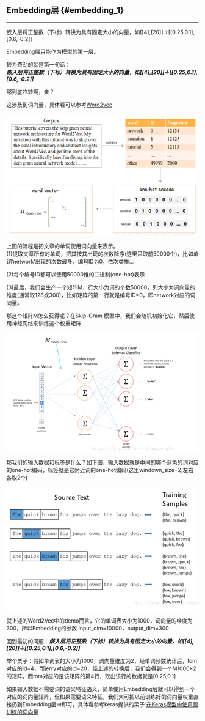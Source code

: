 ## Embedding层 {#embedding_1}

---

嵌入层将正整数（下标）转换为具有固定大小的向量，如\[\[4\],\[20\]\]-&gt;\[\[0.25,0.1\],\[0.6,-0.2\]\]

Embedding层只能作为模型的第一层。

较为费劲的就是第一句话：  
_**嵌入层将正整数（下标）转换为具有固定大小的向量，如\[\[4\],\[20\]\]-&gt;\[\[0.25,0.1\],\[0.6,-0.2\]\]**_

哪到底咋转啊，亲？

这涉及到词向量，具体看可以参考[Word2vec](/dl/word2vec/word2vec.md)

![](/assets/deeplayerr-embemding1.png)

上图的流程是把文章的单词使用词向量来表示。  
\(1\)提取文章所有的单词，把其按其出现的次数降序\(这里只取前50000个\)，比如单词‘network’出现的次数最多，编号ID为0，依次类推…

\(2\)每个编号ID都可以使用50000维的二进制\(one-hot\)表示

\(3\)最后，我们会生产一个矩阵M，行大小为词的个数50000，列大小为词向量的维度\(通常取128或300\)，比如矩阵的第一行就是编号ID=0，即network对应的词向量。

那这个矩阵M怎么获得呢？在Skip-Gram 模型中，我们会随机初始化它，然后使用神经网络来训练这个权重矩阵

![](/assets/deeplayer-embeding2.png)

那我们的输入数据和标签是什么？如下图，输入数据就是中间的哪个蓝色的词对应的one-hot编码，标签就是它附近词的one-hot编码\(这里windown\_size=2,左右各取2个\)

![](/assets/deeplayer-embeding3.png)

就上述的Word2Vec中的demo而言，它的单词表大小为1000，词向量的维度为300，所以Embedding的参数 input\_dim=10000，output\_dim=300

回到最初的问题：_**嵌入层将正整数（下标）转换为具有固定大小的向量，如\[\[4\],\[20\]\]-&gt;\[\[0.25,0.1\],\[0.6,-0.2\]\]**_

举个栗子：假如单词表的大小为1000，词向量维度为2，经单词频数统计后，tom对应的id=4，而jerry对应的id=20，经上述的转换后，我们会得到一个M1000×2的矩阵，而tom对应的是该矩阵的第4行，取出该行的数据就是\[0.25,0.1\]

如果输入数据不需要词的语义特征语义，简单使用Embedding层就可以得到一个对应的词向量矩阵，但如果需要语义特征，我们大可把以前训练好的词向量权重直接扔到Embedding层中即可，具体看参考keras提供的栗子:[在Keras模型中使用预训练的词向量](https://github.com/MoyanZitto/keras-cn/blob/master/docs/legacy/blog/word_embedding.md)

